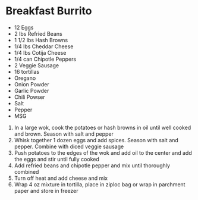 # Breakfast Burrito

* 12 Eggs
* 2 lbs Refried Beans
* 1 1/2 lbs Hash Browns
* 1/4 lbs Cheddar Cheese
* 1/4 lbs Cotija Cheese
* 1/4 can Chipotle Peppers
* 2 Veggie Sausage
* 16 tortillas
* Oregano
* Onion Powder
* Garlic Powder
* Chili Powser
* Salt
* Pepper
* MSG

1. In a large wok, cook the potatoes or hash browns in oil until well cooked and brown. Season with salt and pepper
1. Whisk together 1 dozen eggs and add spices. Season with salt and pepper. Combine with diced veggie sausage
1. Push potatoes to the edges of the wok and add oil to the center and add the eggs and stir until fully cooked
1. Add refried beans and chipotle pepper and mix until thoroughly combined
1. Turn off heat and add cheese and mix
1. Wrap 4 oz mixture in tortilla, place in ziploc bag or wrap in parchment paper and store in freezer
